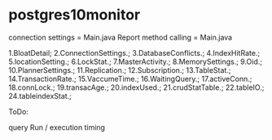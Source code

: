 # postgres10monitor

connection settings = Main.java
Report method calling = Main.java




1.BloatDetail;
2.ConnectionSettings.;
3.DatabaseConflicts.;
4.IndexHitRate.;
5.locationSetting.;
6.LockStat.;
7.MasterActivity.;
8.MemorySettings.;
9.Oid.;
10.PlannerSettings.;
11.Replication.;
12.Subscription.;
13.TableStat.;
14.TransactionRate.;
15.VaccumeTime.;
16.WaitingQuery.;
17.activeConn.;
18.connLock.;
19.transacAge.;
20.indexUsed.;
21.crudStatTable.;
22.tableIO.;
24.tableindexStat.;

ToDo:

query Run / execution timing